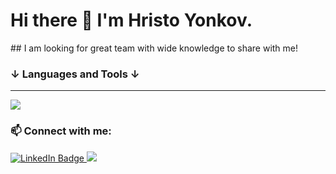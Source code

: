 <h1>Hi there 👋 I'm Hristo Yonkov.</h1>
## I am looking for great team with wide knowledge to share with me!
<h3>        &darr; Languages and Tools &darr;</h3>
<hr />
<a href="https://skillicons.dev">
   <img src="https://skillicons.dev/icons?i=js,html,css,ts,react,angular,express,mongodb,git,nodejs,mocha,chai" />
</a>

<h3>📫 Connect with me:</h3>
<div id="badges">
  <a target="_blank" href="https://www.linkedin.com/in/hristo-yonkov-444156260/">
    <img src="https://img.shields.io/badge/LinkedIn-blue?style=for-the-badge&logo=linkedin&logoColor=white"
      alt="LinkedIn Badge" />
  </a>

  <a href="mailto:hristopturs@gmail.com">
    <img src="https://img.shields.io/badge/Gmail-D14836?style=for-the-badge&logo=gmail&logoColor=white">
  </a>
</div>

